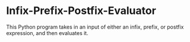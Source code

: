 # Infix-Prefix-Postfix-Evaluator
This Python program takes in an input of either an infix, prefix, or postfix expression, and then evaluates it.
